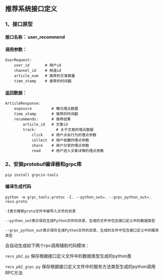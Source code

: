 ## 推荐系统接口定义

### 1、接口原型

#### 接口名称： user_recommend

#### 调用参数：

```
UserRequest:
    user_id       # 用户id
    channel_id    # 频道id
    article_num   # 推荐的文章数量
    time_stamp    # 推荐的时间戳
```

#### 返回数据：

```
ArticleResponse:
    expousre         # 曝光埋点数据
    time_stamp       # 推荐的时间戳
    recommends:      # 推荐结果
        article_id   # 文章id
        track:         # 关于文章的埋点数据
            click    # 用户点击行为的埋点参数
            collect  # 用户收藏的埋点参数
            share    # 用户分享的埋点参数
            read     # 用户进入文章详情的埋点参数
```


### 2、安装protobuf编译器和grpc库

```
pip install grpcio-tools
```

#### 编译生成代码

```
python -m grpc_tools.protoc -I. --python_out=. --grpc_python_out=. reco.proto

-I表示搜索proto文件中被导入文件的目录

--python_out表示保存生成Python文件的目录，生成的文件中包含接口定义中的数据类型

--grpc_python_out表示保存生成Python文件的目录，生成的文件中包含接口定义中的服务类型
```

会自动生成如下两个rpc调用辅助代码模块：

`reco_pb2.py` 保存根据接口定义文件中的数据类型生成的python类

`reco_pb2_grpc.py` 保存根据接口定义文件中的服务方法类型生成的python调用RPC方法

